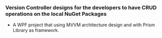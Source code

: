 ### Version Controller designs for the developers to have CRUD operations on the local NuGet Packages
- A WPF project that using MVVM architecture design and with Prism Library as framework.
